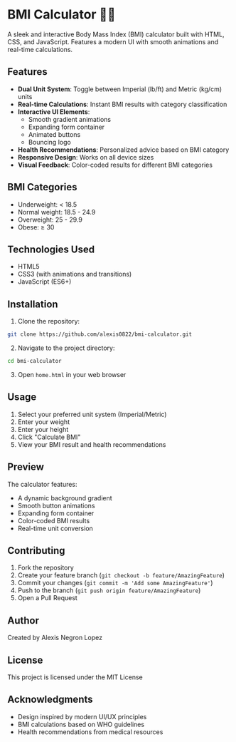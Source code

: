 # BMI Calculator 🏋️‍♂️

A sleek and interactive Body Mass Index (BMI) calculator built with HTML, CSS, and JavaScript. Features a modern UI with smooth animations and real-time calculations.

## Features

- **Dual Unit System**: Toggle between Imperial (lb/ft) and Metric (kg/cm) units
- **Real-time Calculations**: Instant BMI results with category classification
- **Interactive UI Elements**:
  - Smooth gradient animations
  - Expanding form container
  - Animated buttons
  - Bouncing logo
- **Health Recommendations**: Personalized advice based on BMI category
- **Responsive Design**: Works on all device sizes
- **Visual Feedback**: Color-coded results for different BMI categories

## BMI Categories

- Underweight: < 18.5
- Normal weight: 18.5 - 24.9
- Overweight: 25 - 29.9
- Obese: ≥ 30

## Technologies Used

- HTML5
- CSS3 (with animations and transitions)
- JavaScript (ES6+)

## Installation

1. Clone the repository:
```bash
git clone https://github.com/alexis0822/bmi-calculator.git
```

2. Navigate to the project directory:
```bash
cd bmi-calculator
```

3. Open `home.html` in your web browser

## Usage

1. Select your preferred unit system (Imperial/Metric)
2. Enter your weight
3. Enter your height
4. Click "Calculate BMI"
5. View your BMI result and health recommendations

## Preview

The calculator features:
- A dynamic background gradient
- Smooth button animations
- Expanding form container
- Color-coded BMI results
- Real-time unit conversion

## Contributing

1. Fork the repository
2. Create your feature branch (`git checkout -b feature/AmazingFeature`)
3. Commit your changes (`git commit -m 'Add some AmazingFeature'`)
4. Push to the branch (`git push origin feature/AmazingFeature`)
5. Open a Pull Request

## Author

Created by Alexis Negron Lopez

## License

This project is licensed under the MIT License 

## Acknowledgments

- Design inspired by modern UI/UX principles
- BMI calculations based on WHO guidelines
- Health recommendations from medical resources
